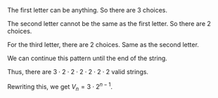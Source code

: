 The first letter can be anything. So there are 3 choices.

The second letter cannot be the same as the first letter. So there are 2 choices.

For the third letter, there are 2 choices. Same as the second letter.

We can continue this pattern until the end of the string.

Thus, there are $3 \cdot 2 \cdot 2 \cdot 2 \cdot 2 \cdot 2 \cdot 2$ valid strings.

Rewriting this, we get $V_n = 3 \cdot 2^{n-1}$.
